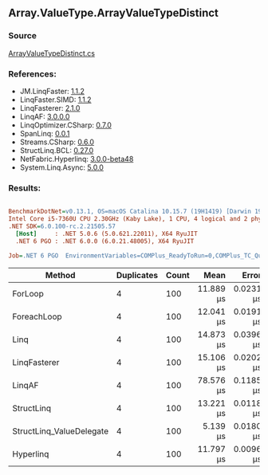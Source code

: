 ﻿## Array.ValueType.ArrayValueTypeDistinct

### Source
[ArrayValueTypeDistinct.cs](../LinqBenchmarks/Array/ValueType/ArrayValueTypeDistinct.cs)

### References:
- JM.LinqFaster: [1.1.2](https://www.nuget.org/packages/JM.LinqFaster/1.1.2)
- LinqFaster.SIMD: [1.1.2](https://www.nuget.org/packages/LinqFaster.SIMD/1.0.3)
- LinqFasterer: [2.1.0](https://www.nuget.org/packages/LinqFasterer/2.1.0)
- LinqAF: [3.0.0.0](https://www.nuget.org/packages/LinqAF/3.0.0.0)
- LinqOptimizer.CSharp: [0.7.0](https://www.nuget.org/packages/LinqOptimizer.CSharp/0.7.0)
- SpanLinq: [0.0.1](https://www.nuget.org/packages/SpanLinq/0.0.1)
- Streams.CSharp: [0.6.0](https://www.nuget.org/packages/Streams.CSharp/0.6.0)
- StructLinq.BCL: [0.27.0](https://www.nuget.org/packages/StructLinq/0.27.0)
- NetFabric.Hyperlinq: [3.0.0-beta48](https://www.nuget.org/packages/NetFabric.Hyperlinq/3.0.0-beta48)
- System.Linq.Async: [5.0.0](https://www.nuget.org/packages/System.Linq.Async/5.0.0)

### Results:
``` ini

BenchmarkDotNet=v0.13.1, OS=macOS Catalina 10.15.7 (19H1419) [Darwin 19.6.0]
Intel Core i5-7360U CPU 2.30GHz (Kaby Lake), 1 CPU, 4 logical and 2 physical cores
.NET SDK=6.0.100-rc.2.21505.57
  [Host]     : .NET 5.0.6 (5.0.621.22011), X64 RyuJIT
  .NET 6 PGO : .NET 6.0.0 (6.0.21.48005), X64 RyuJIT

Job=.NET 6 PGO  EnvironmentVariables=COMPlus_ReadyToRun=0,COMPlus_TC_QuickJitForLoops=1,COMPlus_TieredPGO=1  Runtime=.NET 6.0  

```
|                   Method | Duplicates | Count |      Mean |     Error |    StdDev |        Ratio | RatioSD |   Gen 0 | Allocated |
|------------------------- |----------- |------ |----------:|----------:|----------:|-------------:|--------:|--------:|----------:|
|                  ForLoop |          4 |   100 | 11.889 μs | 0.0231 μs | 0.0180 μs |     baseline |         | 12.8784 |  26,976 B |
|              ForeachLoop |          4 |   100 | 12.041 μs | 0.0191 μs | 0.0169 μs | 1.01x slower |   0.00x | 12.8784 |  26,976 B |
|                     Linq |          4 |   100 | 14.873 μs | 0.0396 μs | 0.0351 μs | 1.25x slower |   0.00x | 12.8174 |  26,848 B |
|             LinqFasterer |          4 |   100 | 15.106 μs | 0.0202 μs | 0.0179 μs | 1.27x slower |   0.00x | 22.6135 |  47,544 B |
|                   LinqAF |          4 |   100 | 78.576 μs | 0.1185 μs | 0.1050 μs | 6.61x slower |   0.01x | 20.0195 |  42,024 B |
|               StructLinq |          4 |   100 | 13.221 μs | 0.0118 μs | 0.0099 μs | 1.11x slower |   0.00x |  0.0153 |      56 B |
| StructLinq_ValueDelegate |          4 |   100 |  5.139 μs | 0.0180 μs | 0.0169 μs | 2.31x faster |   0.01x |       - |         - |
|                Hyperlinq |          4 |   100 | 11.797 μs | 0.0096 μs | 0.0080 μs | 1.01x faster |   0.00x |       - |         - |
